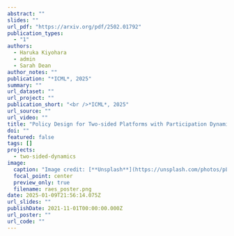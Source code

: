 ```yaml
---
abstract: ""
slides: ""
url_pdf: "https://arxiv.org/pdf/2502.01792"
publication_types:
  - "1"
authors:
  - Haruka Kiyohara
  - admin
  - Sarah Dean
author_notes: ""
publication: "*ICML*, 2025"
summary: ""
url_dataset: ""
url_project: ""
publication_short: "<br />*ICML*, 2025"
url_source: ""
url_video: ""
title: "Policy Design for Two-sided Platforms with Participation Dynamics"
doi: ""
featured: false
tags: []
projects:
  - two-sided-dynamics
image:
  caption: "Image credit: [**Unsplash**](https://unsplash.com/photos/pLCdAaMFLTE)"
  focal_point: center
  preview_only: true
  filename: raes_poster.png
date: 2025-01-09T21:56:14.075Z
url_slides: ""
publishDate: 2021-11-01T00:00:00.000Z
url_poster: ""
url_code: ""
---
```

